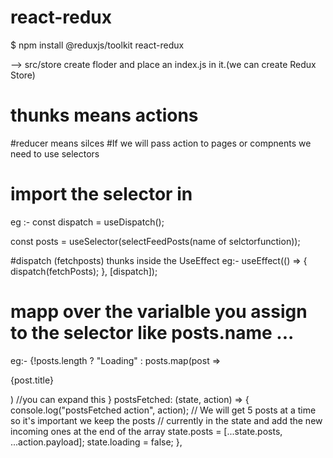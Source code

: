 # react-redux
$ npm install @reduxjs/toolkit react-redux

 --> src/store create floder and place an index.js in it.(we can  create Redux Store)

 # thunks means actions
 #reducer means silces
 #If we will pass action to pages or compnents we need to use selectors
 # import the selector in 
  eg :- const dispatch = useDispatch();

   const posts = useSelector(selectFeedPosts(name of selctorfunction));
 
 #dispatch (fetchposts) thunks inside the UseEffect
  eg:- useEffect(() => {
    dispatch(fetchPosts);
  }, [dispatch]);
  # mapp over the varialble you assign to the selector like posts.name ...
   eg:-  {!posts.length
      ? "Loading"
      : posts.map(post => <p>{post.title}</p>) //you can expand this
    }
     postsFetched: (state, action) => {
    console.log("postsFetched action", action);
    // We will get 5 posts at a time so it's important we keep the posts
    // currently in the state and add the new incoming ones at the end of the array
    state.posts = [...state.posts, ...action.payload];
    state.loading = false;
  },